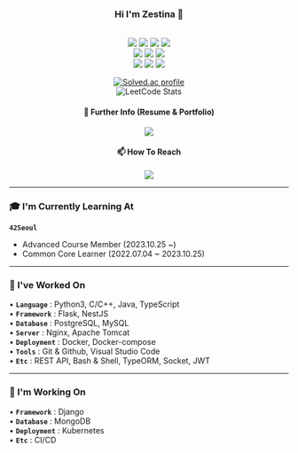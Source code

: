 
<!--
**OZestina/OZestina** is a ✨ _special_ ✨ repository because its `README.md` (this file) appears on your GitHub profile.

Here are some ideas to get you started:

- 🔭 I’m currently working on ...
- 🌱 I’m currently learning ...
- 👯 I’m looking to collaborate on ...
- 🤔 I’m looking for help with ...
- 💬 Ask me about ...
- 📫 How to reach me: ...
- 😄 Pronouns: ...
- ⚡ Fun fact: ...
-->


<div align="center">

### Hi I'm Zestina 👋
<br>

<img src="https://img.shields.io/badge/C-A8B9CC?style=flat-square&logo=C&logoColor=white"/>
<img src="https://img.shields.io/badge/C++-00599C?style=flat-square&logo=C%2B%2B&logoColor=white"/>
<img src="https://img.shields.io/badge/Python-3776AB?style=flat-square&logo=Python&logoColor=white"/>
<img src="https://img.shields.io/badge/Docker-2496ED?style=flat-square&logo=Docker&logoColor=white"/>
<br>
<img src="https://img.shields.io/badge/TypeScript-F7DF1E?style=flat-square&logo=TypeScript&logoColor=white"/>
<img src="https://img.shields.io/badge/NestJS-E0234E?style=flat-square&logo=NestJS&logoColor=white"/>
<img src="https://img.shields.io/badge/PostgreSQL-4169E1?style=flat-square&logo=PostgreSQL&logoColor=white"/>
<br>
<img src="https://img.shields.io/badge/Visual Studio Code-007ACC?style=flat-square&logo=Visual Studio Code&logoColor=white"/>
<img src="https://img.shields.io/badge/Slack-4A154B?style=flat-square&logo=Slack&logoColor=white"/>
<img src="https://img.shields.io/badge/Github-181717?style=flat-square&logo=Github&logoColor=white"/>
<br>

[![Solved.ac profile](http://mazassumnida.wtf/api/v2/generate_badge?boj=zestina)](https://solved.ac/zestina)
<br>
![LeetCode Stats](https://leetcard.jacoblin.cool/zestina?theme=dark&font=Recursive&ext=heatmap)

#### 🔎   Further Info (Resume & Portfolio)
<a href="https://drive.google.com/drive/folders/1VoH377lySTNS5mSxhE--racmoqJEu9os?usp=drive_link">
  <img src="https://img.shields.io/badge/Google%20Drive-008000?style=flat-square&logo=GoogleDrive&logoColor=white"/>
</a>

#### 📫   How To Reach
<a href="mailto:zestina.oh@gmail.com">
  <img src="https://img.shields.io/badge/Gmail-D14836?style=flat-square&logo=Gmail&logoColor=white"/>
</a>

---
<div align="left">

### 🎓   I'm Currently Learning At
 **```42Seoul```**
<br>
 - Advanced Course Member (2023.10.25 ~)
 - Common Core Learner (2022.07.04 ~ 2023.10.25)


---

### 🔭   I've Worked On
• **```Language```** : Python3, C/C++, Java, TypeScript
<br>
• **```Framework```** : Flask, NestJS
<br>
• **```Database```** : PostgreSQL, MySQL
<br>
• **```Server```** : Nginx, Apache Tomcat
<br>
• **```Deployment```** : Docker, Docker-compose
<br>
• **```Tools```** : Git & Github, Visual Studio Code
<br>
• **```Etc```** : REST API, Bash & Shell, TypeORM, Socket, JWT
<br>

---

### 🌱   I'm Working On
• **```Framework```** : Django
<br>
• **```Database```** : MongoDB
<br>
• **```Deployment```** : Kubernetes
<br>
• **```Etc```** : CI/CD
<br>

